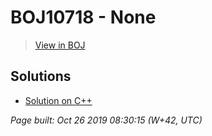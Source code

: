 # BOJ10718 - None

> [View in BOJ](https://www.acmicpc.net/problem/10718)

## Solutions
- [Solution on C++](10718%20We%20love%20kriii.cpp)


_Page built: Oct 26 2019 08:30:15 (W+42, UTC)_
